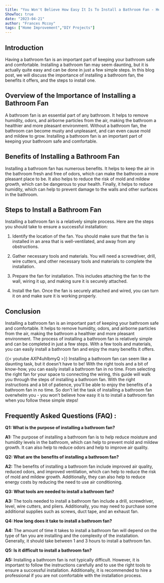 ```yaml
---
title: "You Won't Believe How Easy It Is To Install a Bathroom Fan - Here's How!"
ShowToc: true 
date: "2023-04-21"
author: "Frances Mccoy" 
tags: ["Home Improvement","DIY Projects"]
---
```

## Introduction

Having a bathroom fan is an important part of keeping your bathroom safe and comfortable. Installing a bathroom fan may seem daunting, but it is actually quite easy and can be done in just a few simple steps. In this blog post, we will discuss the importance of installing a bathroom fan, the benefits it offers, and the steps to install one.

## Overview of the Importance of Installing a Bathroom Fan

A bathroom fan is an essential part of any bathroom. It helps to remove humidity, odors, and airborne particles from the air, making the bathroom a healthier and more pleasant environment. Without a bathroom fan, the bathroom can become musty and unpleasant, and can even cause mold and mildew to grow. Installing a bathroom fan is an important part of keeping your bathroom safe and comfortable.

## Benefits of Installing a Bathroom Fan

Installing a bathroom fan has numerous benefits. It helps to keep the air in the bathroom fresh and free of odors, which can make the bathroom a more pleasant place to be. It also helps to reduce the risk of mold and mildew growth, which can be dangerous to your health. Finally, it helps to reduce humidity, which can help to prevent damage to the walls and other surfaces in the bathroom.

## Steps to Install a Bathroom Fan

Installing a bathroom fan is a relatively simple process. Here are the steps you should take to ensure a successful installation:

1. Identify the location of the fan. You should make sure that the fan is installed in an area that is well-ventilated, and away from any obstructions.

2. Gather necessary tools and materials. You will need a screwdriver, drill, wire cutters, and other necessary tools and materials to complete the installation.

3. Prepare the fan for installation. This includes attaching the fan to the wall, wiring it up, and making sure it is securely attached.

4. Install the fan. Once the fan is securely attached and wired, you can turn it on and make sure it is working properly.

## Conclusion

Installing a bathroom fan is an important part of keeping your bathroom safe and comfortable. It helps to remove humidity, odors, and airborne particles from the air, making the bathroom a healthier and more pleasant environment. The process of installing a bathroom fan is relatively simple and can be completed in just a few steps. With a few tools and materials, you can easily install a bathroom fan and enjoy the many benefits it offers.

{{< youtube AXP4uhIbmyQ >}} 
Installing a bathroom fan can seem like a daunting task, but it doesn't have to be! With the right tools and a bit of know-how, you can easily install a bathroom fan in no time. From selecting the right fan for your space to connecting the wiring, this guide will walk you through the steps of installing a bathroom fan. With the right instructions and a bit of patience, you'll be able to enjoy the benefits of a bathroom fan in no time. So don't let the task of installing a bathroom fan overwhelm you - you won't believe how easy it is to install a bathroom fan when you follow these simple steps!

## Frequently Asked Questions (FAQ) :
**Q1: What is the purpose of installing a bathroom fan?**

**A1:** The purpose of installing a bathroom fan is to help reduce moisture and humidity levels in the bathroom, which can help to prevent mold and mildew growth. It can also help to reduce odors and help to improve air quality. 

**Q2: What are the benefits of installing a bathroom fan?**

**A2:** The benefits of installing a bathroom fan include improved air quality, reduced odors, and improved ventilation, which can help to reduce the risk of mold and mildew growth. Additionally, they can also help to reduce energy costs by reducing the need to use air conditioning. 

**Q3: What tools are needed to install a bathroom fan?**

**A3:** The tools needed to install a bathroom fan include a drill, screwdriver, level, wire cutters, and pliers. Additionally, you may need to purchase some additional supplies such as screws, duct tape, and an exhaust fan. 

**Q4: How long does it take to install a bathroom fan?**

**A4:** The amount of time it takes to install a bathroom fan will depend on the type of fan you are installing and the complexity of the installation. Generally, it should take between 1 and 3 hours to install a bathroom fan. 

**Q5: Is it difficult to install a bathroom fan?**

**A5:** Installing a bathroom fan is not typically difficult. However, it is important to follow the instructions carefully and to use the right tools to ensure a successful installation. Additionally, it is recommended to hire a professional if you are not comfortable with the installation process.





